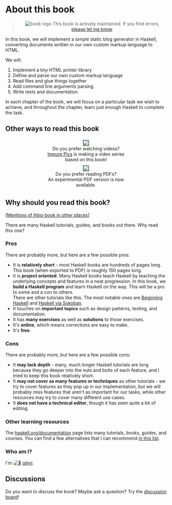 # About this book

> <p style="text-align: center;"><img src="book-logo-transparent.png" alt="book logo" style="max-height: 1.5em; vertical-align: top"> This book is actively maintained. If you find errors, <a href="https://github.com/soupi/learn-haskell-blog-generator/issues">please let me know</a>.</p>

<!--
<div style="text-align: center">
  <img src="book-logo-transparent.png" alt="book logo" style="max-width: 40%">
</div>
-->

In this book, we will implement a simple static blog generator in Haskell,
converting documents written in our own custom markup language to HTML.

We will:

1. Implement a tiny HTML printer library
2. Define and parse our own custom markup language
3. Read files and glue things together
4. Add command line arguments parsing
5. Write tests and documentation

In each chapter of the book, we will focus on a particular task we wish to achieve,
and throughout the chapter, learn just enough Haskell to complete the task.

## Other ways to read this book

<div style="display: flex; flex-wrap: wrap; align-items: center; justify-content: center;">

<div style="text-align: center; margin: 5px">
  <a href="https://www.youtube.com/watch?v=ZL0qExCnO8g&list=PLxn_Aq3QlOQcXoHWdzxnnuGlGWNXJg43R&index=1" title="Learn Haskell by building a blog video series by Impure Pics">
    <img style="max-height: 140px;" src="https://i.ytimg.com/vi/ZL0qExCnO8g/hqdefault.jpg?sqp=-oaymwEXCNACELwBSFryq4qpAwkIARUAAIhCGAE=&rs=AOn4CLDQbKeP3DE3OL0JN1oL8FYWyQ85JA" border=1>
  </a>
  <p style="width: 260px; margin: 0px;">Do you prefer watching videos?<br>
  <a href="https://impurepics.com">Impure Pics</a> is making a video series based on this book!
  </p>
</div>

<div style="text-align: center; margin: 5px">
  <a href="lhbg-v0.pdf" title="Experimental v0 PDF version of this book">
    <img style="max-height: 140px;" src="pdf.png" border=1>
  </a>
  <p style="width: 260px; margin: 0px;">Do you prefer reading PDFs?<br>
  An experimental PDF version is now available.</p>
</div>

</div>

## Why should you read this book?

[[Mentions of lhbg-book in other places](https://github.com/soupi/learn-haskell-blog-generator/discussions/67)]

There are many Haskell tutorials, guides, and books out there. Why read this one?

### Pros

There are probably more, but here are a few possible pros:

- It is **relatively short** - most Haskell books are hundreds of pages long.
  This book (when exported to PDF) is roughly 150 pages long.
- It is **project oriented**. Many Haskell books teach Haskell by teaching the underlying
  concepts and features in a neat progression. In this book, we **build a Haskell program**
  and learn Haskell on the way. This will be a pro to some and a con to others.<br>
  There are other tutorials like this. The most notable ones are
  [Beginning Haskell](https://www.apress.com/gp/book/9781430262510#otherversion=9781430262503)
  and [Haskell via Sokoban](https://haskell-via-sokoban.nomeata.de/).
- It touches on **important topics** such as design patterns, testing, and documentation.
- It has **many exercises** as well as **solutions** to those exercises.
- It's **online**, which means corrections are easy to make.
- It's **free**.

### Cons

There are probably more, but here are a few possible cons:

- It **may lack depth** - many, much longer Haskell tutorials are long because they go
  deeper into the nuts and bolts of each feature, and I tried to keep this book relatively short.
- It **may not cover as many features or techniques** as other tutorials -
  we try to cover features as they pop up in our implementation, but we will
  probably miss features that aren't as important for our tasks,
  while other resources may try to cover many different use cases.
- It **does not have a technical editor**, though it has seen quite a bit of editing.

### Other learning resources

The [haskell.org/documentation](https://www.haskell.org/documentation/) page lists
many tutorials, books, guides, and courses. You can find a few alternatives that I can
recommend [in this list](https://github.com/soupi/haskell-study-plan#about-this-guide).

### Who am I?

I'm
[<img src="https://avatars.githubusercontent.com/u/8547573" alt="🐨" style="border-radius: 100px; max-height: 1.5em; vertical-align: top">
gilmi](https://gilmi.me).

## Discussions

Do you want to discuss the book? Maybe ask a question?
Try the [discussion board](https://github.com/soupi/learn-haskell-blog-generator/discussions)!

